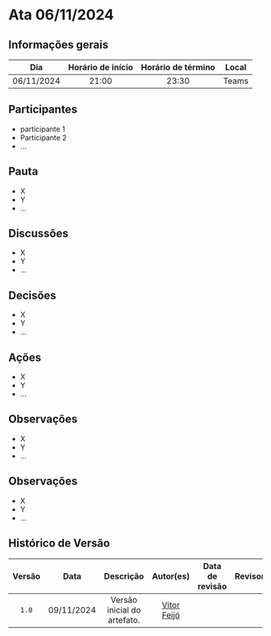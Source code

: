 # Ata 06/11/2024

## Informações gerais

|Dia| Horário de início | Horário de término | Local |
|:-:|:-:|:-:|:-:|
| 06/11/2024 | 21:00 | 23:30 | Teams |

## Participantes

- participante 1
- Participante 2
- ...

## Pauta

- X
- Y
- ...

## Discussões

- X
- Y
- ...

## Decisões

- X
- Y
- ...

## Ações

- X
- Y
- ...

## Observações
- X
- Y
- ...

## Observações
- X
- Y
- ...

## Histórico de Versão

| Versão | Data | Descrição | Autor(es) | Data de revisão | Revisor(es) |
| :-: | :-: | :-: | :-: | :-: | :-: |
| `1.0` | 09/11/2024  | Versão inicial do artefato. | [Vitor Feijó](https://github.com/vitorfleonardo) |  |  |